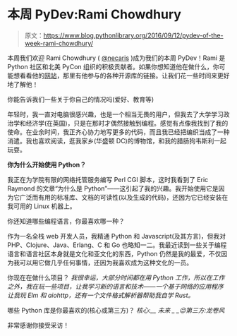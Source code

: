# 本周 PyDev:Rami Chowdhury

> 原文：<https://www.blog.pythonlibrary.org/2016/09/12/pydev-of-the-week-rami-chowdhury/>

本周我们欢迎 Rami Chowdhury ( [@necaris](https://twitter.com/necaris) )成为我们的本周 PyDev！Rami 是 Python 社区和北美 PyCon 组织的积极贡献者。如果你想知道他在做什么，你可能想看看他的[网站](https://necaris.net/)，那里有他参与的各种开源库的链接。让我们花一些时间来更好地了解他！

你能告诉我们一些关于你自己的情况吗(爱好、教育等)

年轻时，我一直对电脑很感兴趣，也是一个相当无畏的用户，但我去了大学学习政治学和经济学(在英国)，只是在那时才偶然接触到编程。感觉有点像我找到了我的使命。在业余时间，我正齐心协力地写更多的代码，而且我已经把编织当成了一种消遣。我也喜欢阅读，逛我家乡(华盛顿 DC)的博物馆，和我的腊肠狗韦斯利一起玩耍。

**你为什么开始使用 Python？**

我正在为学院有限的网络托管服务编写 Perl CGI 脚本，这时我看到了 Eric Raymond 的文章“为什么是 Python”——这引起了我的兴趣。我开始使用它是因为它广泛而有用的标准库、文档的可读性(以及生成的代码)，还因为它已经安装在我可用的 Linux 机器上。

你还知道哪些编程语言，你最喜欢哪一种？

作为一名全栈 web 开发人员，我精通 Python 和 Javascript(及其方言)，但我对 PHP、Clojure、Java、Erlang、C 和 Go 也略知一二。我最近读到一些关于编程语言和语言社区本身就是文化和亚文化的东西，Python 仍然是我的最爱，不仅因为我可以用它做几乎任何事情，还因为我喜欢成为这种文化的一员。

你现在在做什么项目？
 *我很幸运，大部分时间都在用 Python 工作，所以在工作之外，我在玩一些项目，让我学习新的语言和技术——一个基于网络的应用程序让我玩 Elm 和 aiohttp，还有一个文件格式解析器帮助我自学 Rust。*

哪些 Python 库是你最喜欢的(核心或第三方)？
 *核心:__ 未来 _ _😉第三方:龙卷风*

非常感谢你接受采访！
